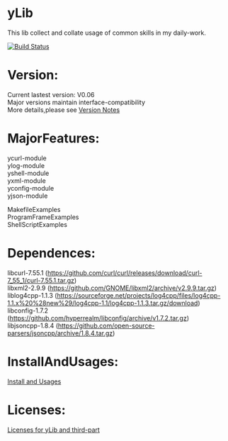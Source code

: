 <!--
 * @Author: Sky
 * @Date: 2019-10-21 13:51:28
 * @LastEditors: Sky
 * @LastEditTime: 2019-10-28 14:11:16
 * @Description: 
 -->
yLib
==========
This lib collect and collate usage of common skills in my daily-work.


[![Build Status](https://travis-ci.org/flyinskyin2013/yLib.svg?branch=master)](https://travis-ci.org/flyinskyin2013/yLib)


Version:
==========
Current lastest version: V0.06<br> 
Major versions maintain interface-compatibility<br> 
More details,please see [Version Notes](VersionNotes.txt)

MajorFeatures:
==========
ycurl-module<br> 
ylog-module<br> 
yshell-module<br> 
yxml-module<br>
yconfig-module<br>
yjson-module<br>

MakefileExamples<br> 
ProgramFrameExamples<br> 
ShellScriptExamples<br> 


Dependences:
==========
libcurl-7.55.1 (https://github.com/curl/curl/releases/download/curl-7_55_1/curl-7.55.1.tar.gz)<br> 
libxml2-2.9.9 (https://github.com/GNOME/libxml2/archive/v2.9.9.tar.gz)<br> 
liblog4cpp-1.1.3 (https://sourceforge.net/projects/log4cpp/files/log4cpp-1.1.x%20%28new%29/log4cpp-1.1/log4cpp-1.1.3.tar.gz/download)<br> 
libconfig-1.7.2 (https://github.com/hyperrealm/libconfig/archive/v1.7.2.tar.gz)<br> 
libjsoncpp-1.8.4 (https://github.com/open-source-parsers/jsoncpp/archive/1.8.4.tar.gz)<br>

InstallAndUsages:
==========
[Install and Usages](InstallAndUsages.txt)<br> 

Licenses:
==========
[Licenses for yLib and third-part](License.txt)<br>
